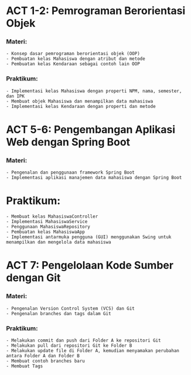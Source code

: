 # ACT 1-2: Pemrograman Berorientasi Objek

### Materi:

    - Konsep dasar pemrograman berorientasi objek (OOP)
    - Pembuatan kelas Mahasiswa dengan atribut dan metode
    - Pembuatan kelas Kendaraan sebagai contoh lain OOP

### Praktikum:

    - Implementasi kelas Mahasiswa dengan properti NPM, nama, semester, dan IPK
    - Membuat objek Mahasiswa dan menampilkan data mahasiswa
    - Implementasi kelas Kendaraan dengan properti dan metode

# ACT 5-6: Pengembangan Aplikasi Web dengan Spring Boot

### Materi:

    - Pengenalan dan penggunaan framework Spring Boot
    - Implementasi aplikasi manajemen data mahasiswa dengan Spring Boot

# Praktikum:

    - Membuat kelas MahasiswaController
    - Implementasi MahasiswaService
    - Penggunaan MahasiswaRepository
    - Pembuatan kelas MahasiswaApp
    - Implementasi antarmuka pengguna (GUI) menggunakan Swing untuk menampilkan dan mengelola data mahasiswa

# ACT 7: Pengelolaan Kode Sumber dengan Git

### Materi:

    - Pengenalan Version Control System (VCS) dan Git
    - Pengenalan branches dan tags dalam Git

### Praktikum:

    - Melakukan commit dan push dari Folder A ke repositori Git
    - Melakukan pull dari repositori Git ke Folder B
    - Melakukan update file di Folder A, kemudian menyamakan perubahan antara Folder A dan Folder B
    - Membuat contoh branches baru
    - Membuat Tags
